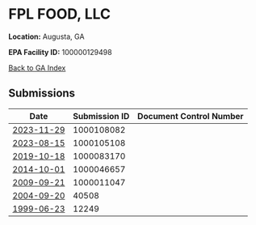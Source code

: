 # FPL FOOD, LLC

**Location:** Augusta, GA

**EPA Facility ID:** 100000129498

[Back to GA Index](../../index.md)

## Submissions

| Date | Submission ID | Document Control Number |
|------|--------------|-------------------------|
| [2023-11-29](submissions/1000108082.md) | 1000108082 |  |
| [2023-08-15](submissions/1000105108.md) | 1000105108 |  |
| [2019-10-18](submissions/1000083170.md) | 1000083170 |  |
| [2014-10-01](submissions/1000046657.md) | 1000046657 |  |
| [2009-09-21](submissions/1000011047.md) | 1000011047 |  |
| [2004-09-20](submissions/40508.md) | 40508 |  |
| [1999-06-23](submissions/12249.md) | 12249 |  |
